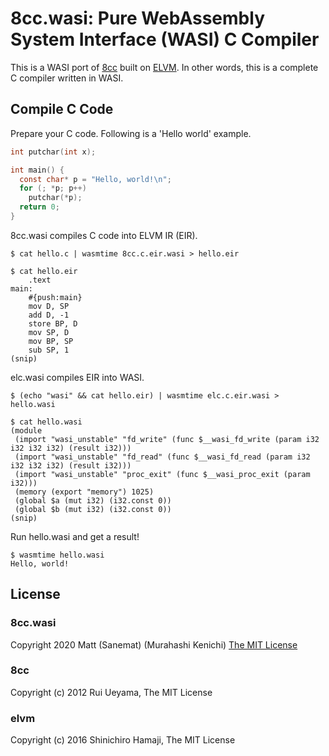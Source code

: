 8cc.wasi: Pure WebAssembly System Interface (WASI) C Compiler
===================================

This is a WASI port of [8cc](https://github.com/rui314/8cc) built on [ELVM](https://github.com/shinh/elvm).
In other words, this is a complete C compiler written in WASI.

## Compile C Code

Prepare your C code. Following is a 'Hello world' example.

```c
int putchar(int x);

int main() {
  const char* p = "Hello, world!\n";
  for (; *p; p++)
    putchar(*p);
  return 0;
}
```

8cc.wasi compiles C code into ELVM IR (EIR).
```
$ cat hello.c | wasmtime 8cc.c.eir.wasi > hello.eir
```
```
$ cat hello.eir
	.text
main:
	#{push:main}
	mov D, SP
	add D, -1
	store BP, D
	mov SP, D
	mov BP, SP
	sub SP, 1
(snip)
```

elc.wasi compiles EIR into WASI.
```
$ (echo "wasi" && cat hello.eir) | wasmtime elc.c.eir.wasi > hello.wasi
```

```
$ cat hello.wasi
(module
 (import "wasi_unstable" "fd_write" (func $__wasi_fd_write (param i32 i32 i32 i32) (result i32)))
 (import "wasi_unstable" "fd_read" (func $__wasi_fd_read (param i32 i32 i32 i32) (result i32)))
 (import "wasi_unstable" "proc_exit" (func $__wasi_proc_exit (param i32)))
 (memory (export "memory") 1025)
 (global $a (mut i32) (i32.const 0))
 (global $b (mut i32) (i32.const 0))
(snip)
```

Run hello.wasi and get a result!

```
$ wasmtime hello.wasi 
Hello, world!
```

## License

### 8cc.wasi
Copyright 2020 Matt (Sanemat) (Murahashi Kenichi)
[The MIT License](./license.txt)

### 8cc

Copyright (c) 2012 Rui Ueyama, The MIT License

### elvm

Copyright (c) 2016 Shinichiro Hamaji, The MIT License
